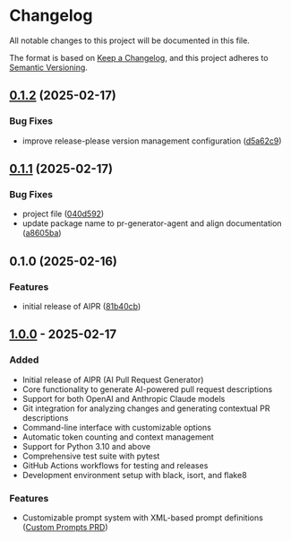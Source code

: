 # Changelog

All notable changes to this project will be documented in this file.

The format is based on [Keep a Changelog](https://keepachangelog.com/en/1.1.0/),
and this project adheres to [Semantic Versioning](https://semver.org/spec/v2.0.0.html).

## [0.1.2](https://github.com/danielscholl/pr-generator-agent/compare/v0.1.1...v0.1.2) (2025-02-17)


### Bug Fixes

* improve release-please version management configuration ([d5a62c9](https://github.com/danielscholl/pr-generator-agent/commit/d5a62c9a98d1cc1f6999c37162955b44edaa735c))

## [0.1.1](https://github.com/danielscholl/pr-generator-agent/compare/v0.1.0...v0.1.1) (2025-02-17)


### Bug Fixes

* project file ([040d592](https://github.com/danielscholl/pr-generator-agent/commit/040d5920db5d082cb5f7de23ff5939cb70608313))
* update package name to pr-generator-agent and align documentation ([a8605ba](https://github.com/danielscholl/pr-generator-agent/commit/a8605ba3bd1b2cb7ac21c315f5c19a119f990f8c))

## 0.1.0 (2025-02-16)


### Features

* initial release of AIPR ([81b40cb](https://github.com/danielscholl/pr-generator-agent/commit/81b40cbd77e0bc767e93f657c71d701f494d261b))

## [1.0.0] - 2025-02-17

### Added
- Initial release of AIPR (AI Pull Request Generator)
- Core functionality to generate AI-powered pull request descriptions
- Support for both OpenAI and Anthropic Claude models
- Git integration for analyzing changes and generating contextual PR descriptions
- Command-line interface with customizable options
- Automatic token counting and context management
- Support for Python 3.10 and above
- Comprehensive test suite with pytest
- GitHub Actions workflows for testing and releases
- Development environment setup with black, isort, and flake8

### Features
- Customizable prompt system with XML-based prompt definitions ([Custom Prompts PRD](docs/custom_prompts_prd.md))

[1.0.0]: https://github.com/danielscholl/pr-generator-agent/releases/tag/v1.0.0
